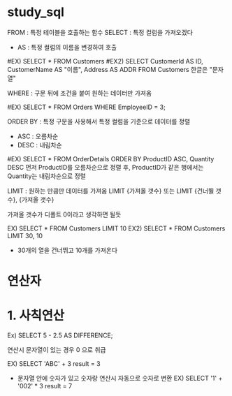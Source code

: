 # study_sql


FROM : 특정 테이블을 호출하는 함수
SELECT : 특정 컬럼을 가져오겠다
- AS : 특정 컬럼의 이름을 변경하여 호출
 
#EX)
SELECT * FROM Customers
#EX2)
SELECT
  CustomerId AS ID,
  CustomerName AS "이름",
  Address AS ADDR
FROM Customers
한글은 "문자열"

WHERE  : 구문 뒤에 조건을 붙여 원하는 데이터만 가져옴

#EX)
SELECT * FROM Orders
WHERE EmployeeID = 3;


ORDER BY : 특정 구문을 사용해서 특정 컬럼을 기준으로 데이터를 정렬
- ASC : 오름차순
- DESC : 내림차순


#EX)
SELECT * FROM OrderDetails
ORDER BY ProductID ASC, Quantity DESC
먼저 ProductID를 오름차순으로 정렬 후,
ProductID가 같은 행에서는 Quantity는 내림차순으로 정렬

LIMIT : 원하는 만큼만 데이터를 가져옴
LIMIT {가져올 갯수} 또는 LIMIT {건너뛸 갯수}, {가져올 갯수}

가져올 갯수가 디폴트 0이라고 생각하면 될듯

EX)
SELECT * FROM Customers
LIMIT 10
EX2)
SELECT * FROM Customers
LIMIT 30, 10
- 30개의 열을 건너뛰고 10개를 가져온다


# 연산자
# 1. 사칙연산
Ex)
SELECT 5 - 2.5 AS DIFFERENCE;

연산시 문자열이 있는 경우 0 으로 취급

EX)
SELECT 'ABC' + 3
result = 3
- 문자열 안에 숫자가 있고 숫자랑 연산시 자동으로 숫자로 변환
EX)
SELECT '1' + '002' * 3
result = 7




